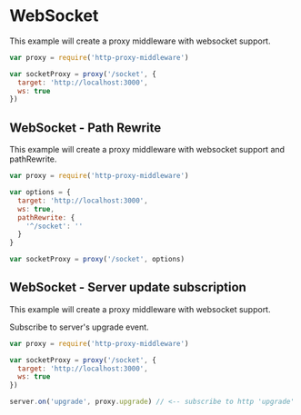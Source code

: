 # WebSocket

This example will create a proxy middleware with websocket support.

```javascript
var proxy = require('http-proxy-middleware')

var socketProxy = proxy('/socket', {
  target: 'http://localhost:3000',
  ws: true
})
```

## WebSocket - Path Rewrite

This example will create a proxy middleware with websocket support and pathRewrite.

```javascript
var proxy = require('http-proxy-middleware')

var options = {
  target: 'http://localhost:3000',
  ws: true,
  pathRewrite: {
    '^/socket': ''
  }
}

var socketProxy = proxy('/socket', options)
```

## WebSocket - Server update subscription

This example will create a proxy middleware with websocket support.

Subscribe to server's upgrade event.

```javascript
var proxy = require('http-proxy-middleware')

var socketProxy = proxy('/socket', {
  target: 'http://localhost:3000',
  ws: true
})

server.on('upgrade', proxy.upgrade) // <-- subscribe to http 'upgrade'
```
